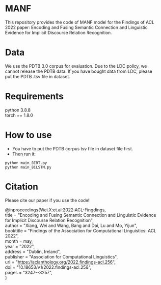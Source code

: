 # MANF
This repository provides the code of MANF model for the Findings of ACL 2022 paper: Encoding and Fusing Semantic Connection and Linguistic Evidence for Implicit Discourse Relation Recognition.

# Data
We use the PDTB 3.0 corpus for evaluation. Due to the LDC policy, we cannot release the PDTB data. If you have bought data from LDC, please put the PDTB .tsv file in dataset.

# Requirements
python 3.8.8  
torch == 1.8.0

# How to use
- You have to put the PDTB corpus tsv file in dataset file first.
- Then run it:  
```
python main_BERT.py
python main_BiLSTM.py
```

# Citation
Please cite our paper if you use the code!

@inproceedings{Wei.X:et.al:2022:ACL-Fingdings,  
    title = "Encoding and Fusing Semantic Connection and Linguistic Evidence for Implicit Discourse Relation Recognition",  
    author = "Xiang, Wei and Wang, Bang and Dai, Lu and Mo, Yijun",  
    booktitle = "Findings of the Association for Computational Linguistics: ACL 2022",  
    month = may,  
    year = "2022",  
    address = "Dublin, Ireland",  
    publisher = "Association for Computational Linguistics",  
    url = "https://aclanthology.org/2022.findings-acl.256",  
    doi = "10.18653/v1/2022.findings-acl.256",  
    pages = "3247--3257",  
}
